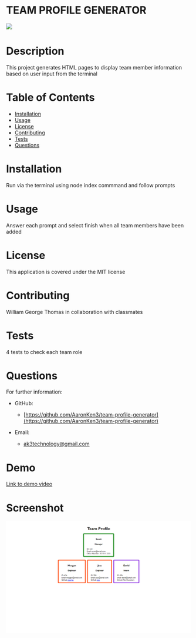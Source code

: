 # TEAM PROFILE GENERATOR
  <img src="https://img.shields.io/badge/license-MIT-green.svg">

  # Description 
  This project generates HTML pages to display team member information based on user input from the terminal
  # Table of Contents 
  * [Installation](#installation)
  * [Usage](#usage)
  * [License](#license)
  * [Contributing](#contributing)
  * [Tests](#tests)
  * [Questions](#questions)
  # Installation 
  Run via the terminal using node index commmand and follow prompts
  # Usage 
  Answer each prompt and select finish when all team members have been added
   # License
This application is covered under the MIT license
  # Contributing 
  William George Thomas in collaboration with classmates 
  # Tests 
  4 tests to check each team role
  # Questions 
  For further information:
 
  * GitHub:
    * [https://github.com/AaronKen3/team-profile-generator](https://github.com/AaronKen3/team-profile-generator)
 
  * Email:
    * ak3technology@gmail.com

# Demo

[Link to demo video](https://drive.google.com/file/d/1JVNKMwMEffE43JsMvzsBKbnIDeL-lq3G/view)



# Screenshot

![screenshot of example page generated with application](./_C__Users_Will_code_team-profile-generator_example.html.png)

